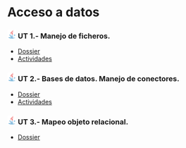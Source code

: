 # Acceso a datos

<h3 align="left"><img src="https://raw.githubusercontent.com/devicons/devicon/master/icons/java/java-original.svg" alt="csharp" width="20" height="20"/> UT 1.- Manejo de ficheros.</h3>
<ul>
  <li><a href="https://www3.gobiernodecanarias.org/medusa/eforma/campus/pluginfile.php/4751617/mod_resource/content/12/dossierFicherosJava.pdf">Dossier</a></li>
  <li><a href="https://github.com/AdrianRodriguez20/AED_Adrian/tree/main/Dossier%20UT1">Actividades</a></li>
</ul>
<h3 align="left"><img src="https://raw.githubusercontent.com/devicons/devicon/master/icons/java/java-original.svg" alt="csharp" width="20" height="20"/> UT 2.- Bases de datos. Manejo de conectores.</h3>
<ul>
  <li><a href="https://www3.gobiernodecanarias.org/medusa/eforma/campus/pluginfile.php/5948601/mod_resource/content/10/dossierBasesDeDatosJava.pdf">Dossier</a></li>
  <li><a href="https://github.com/AdrianRodriguez20/AED_Adrian/tree/main/DossierUT2">Actividades</a></li>
</ul>
<h3 align="left"><img src="https://raw.githubusercontent.com/devicons/devicon/master/icons/java/java-original.svg" alt="csharp" width="20" height="20"/> UT 3.- Mapeo objeto relacional.</h3>
<ul>
  <li><a href="https://www3.gobiernodecanarias.org/medusa/eforma/campus/pluginfile.php/4751327/mod_resource/content/4/dossierORM_JPA.pdf">Dossier</a></li>
</ul>
